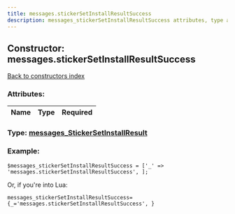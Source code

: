 ```yaml
---
title: messages.stickerSetInstallResultSuccess
description: messages_stickerSetInstallResultSuccess attributes, type and example
---
```

## Constructor: messages.stickerSetInstallResultSuccess  
[Back to constructors index](index.md)



### Attributes:

| Name     |    Type       | Required |
|----------|:-------------:|---------:|



### Type: [messages\_StickerSetInstallResult](../types/messages_StickerSetInstallResult.md)


### Example:

```
$messages_stickerSetInstallResultSuccess = ['_' => 'messages.stickerSetInstallResultSuccess', ];
```  

Or, if you're into Lua:  


```
messages_stickerSetInstallResultSuccess={_='messages.stickerSetInstallResultSuccess', }

```


